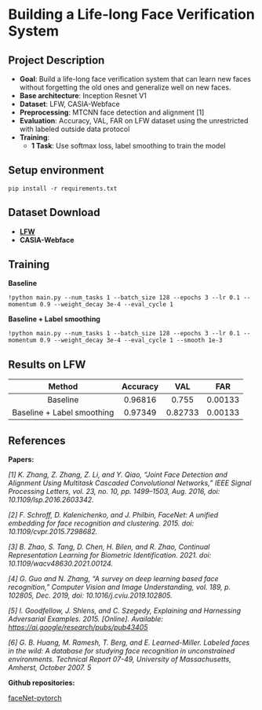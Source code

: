 # Building a Life-long Face Verification System

## Project Description

- __Goal__: Build a life-long face verification system that can learn new faces without forgetting the old ones and generalize well on new faces.
- __Base architecture__: Inception Resnet V1
- __Dataset__: LFW, CASIA-Webface
- __Preprocessing__: MTCNN face detection and alignment [1]
- __Evaluation__: Accuracy, VAL, FAR on LFW dataset using the unrestricted with labeled outside data protocol
- __Training__: 
    - __1 Task__: Use softmax loss, label smoothing to train the model


## Setup environment

```
pip install -r requirements.txt
```

## Dataset Download
- [__LFW__](http://vis-www.cs.umass.edu/lfw/)
- __CASIA-Webface__

## Training


__Baseline__

```
!python main.py --num_tasks 1 --batch_size 128 --epochs 3 --lr 0.1 --momentum 0.9 --weight_decay 3e-4 --eval_cycle 1
```


 __Baseline + Label smoothing__

```
!python main.py --num_tasks 1 --batch_size 128 --epochs 3 --lr 0.1 --momentum 0.9 --weight_decay 3e-4 --eval_cycle 1 --smooth 1e-3
```

## Results on LFW

| Method | Accuracy | VAL | FAR |
| :---: | :---: | :---: | :---: |
| Baseline | 0.96816 | 0.755 | 0.00133 |
| Baseline + Label smoothing | 0.97349 | 0.82733 | 0.00133 |


## References

__Papers:__

_[1] K. Zhang, Z. Zhang, Z. Li, and Y. Qiao, “Joint Face Detection and Alignment Using Multitask Cascaded Convolutional Networks,” IEEE Signal Processing Letters, vol. 23, no. 10, pp. 1499–1503, Aug. 2016, doi: 10.1109/lsp.2016.2603342._

_[2] F. Schroff, D. Kalenichenko, and J. Philbin, FaceNet: A unified embedding for face recognition and clustering. 2015. doi: 10.1109/cvpr.2015.7298682._

_[3] B. Zhao, S. Tang, D. Chen, H. Bilen, and R. Zhao, Continual Representation Learning for Biometric Identification. 2021. doi: 10.1109/wacv48630.2021.00124._

_[4] G. Guo and N. Zhang, “A survey on deep learning based face recognition,” Computer Vision and Image Understanding, vol. 189, p. 102805, Dec. 2019, doi: 10.1016/j.cviu.2019.102805._

_[5] I. Goodfellow, J. Shlens, and C. Szegedy, Explaining and Harnessing Adversarial Examples. 2015. [Online]. Available: https://ai.google/research/pubs/pub43405_

_[6] G. B. Huang, M. Ramesh, T. Berg, and E. Learned-Miller. Labeled faces in the wild: A database for studying face recognition in unconstrained environments. Technical Report 07-49, University of Massachusetts, Amherst, October 2007. 5_  



__Github repositories:__

[faceNet-pytorch](https://github.com/timesler/facenet-pytorch)